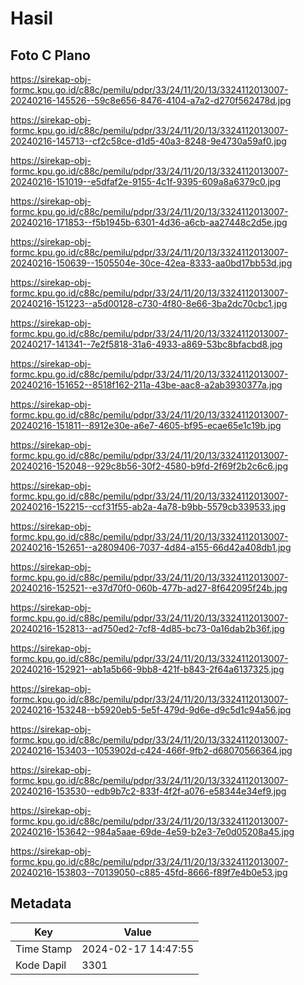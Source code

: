 # Hasil

## Foto C Plano

https://sirekap-obj-formc.kpu.go.id/c88c/pemilu/pdpr/33/24/11/20/13/3324112013007-20240216-145526--59c8e656-8476-4104-a7a2-d270f562478d.jpg

https://sirekap-obj-formc.kpu.go.id/c88c/pemilu/pdpr/33/24/11/20/13/3324112013007-20240216-145713--cf2c58ce-d1d5-40a3-8248-9e4730a59af0.jpg

https://sirekap-obj-formc.kpu.go.id/c88c/pemilu/pdpr/33/24/11/20/13/3324112013007-20240216-151019--e5dfaf2e-9155-4c1f-9395-609a8a6379c0.jpg

https://sirekap-obj-formc.kpu.go.id/c88c/pemilu/pdpr/33/24/11/20/13/3324112013007-20240216-171853--f5b1945b-6301-4d36-a6cb-aa27448c2d5e.jpg

https://sirekap-obj-formc.kpu.go.id/c88c/pemilu/pdpr/33/24/11/20/13/3324112013007-20240216-150639--1505504e-30ce-42ea-8333-aa0bd17bb53d.jpg

https://sirekap-obj-formc.kpu.go.id/c88c/pemilu/pdpr/33/24/11/20/13/3324112013007-20240216-151223--a5d00128-c730-4f80-8e66-3ba2dc70cbc1.jpg

https://sirekap-obj-formc.kpu.go.id/c88c/pemilu/pdpr/33/24/11/20/13/3324112013007-20240217-141341--7e2f5818-31a6-4933-a869-53bc8bfacbd8.jpg

https://sirekap-obj-formc.kpu.go.id/c88c/pemilu/pdpr/33/24/11/20/13/3324112013007-20240216-151652--8518f162-211a-43be-aac8-a2ab3930377a.jpg

https://sirekap-obj-formc.kpu.go.id/c88c/pemilu/pdpr/33/24/11/20/13/3324112013007-20240216-151811--8912e30e-a6e7-4605-bf95-ecae65e1c19b.jpg

https://sirekap-obj-formc.kpu.go.id/c88c/pemilu/pdpr/33/24/11/20/13/3324112013007-20240216-152048--929c8b56-30f2-4580-b9fd-2f69f2b2c6c6.jpg

https://sirekap-obj-formc.kpu.go.id/c88c/pemilu/pdpr/33/24/11/20/13/3324112013007-20240216-152215--ccf31f55-ab2a-4a78-b9bb-5579cb339533.jpg

https://sirekap-obj-formc.kpu.go.id/c88c/pemilu/pdpr/33/24/11/20/13/3324112013007-20240216-152651--a2809406-7037-4d84-a155-66d42a408db1.jpg

https://sirekap-obj-formc.kpu.go.id/c88c/pemilu/pdpr/33/24/11/20/13/3324112013007-20240216-152521--e37d70f0-060b-477b-ad27-8f642095f24b.jpg

https://sirekap-obj-formc.kpu.go.id/c88c/pemilu/pdpr/33/24/11/20/13/3324112013007-20240216-152813--ad750ed2-7cf8-4d85-bc73-0a16dab2b36f.jpg

https://sirekap-obj-formc.kpu.go.id/c88c/pemilu/pdpr/33/24/11/20/13/3324112013007-20240216-152921--ab1a5b66-9bb8-421f-b843-2f64a6137325.jpg

https://sirekap-obj-formc.kpu.go.id/c88c/pemilu/pdpr/33/24/11/20/13/3324112013007-20240216-153248--b5920eb5-5e5f-479d-9d6e-d9c5d1c94a56.jpg

https://sirekap-obj-formc.kpu.go.id/c88c/pemilu/pdpr/33/24/11/20/13/3324112013007-20240216-153403--1053902d-c424-466f-9fb2-d68070566364.jpg

https://sirekap-obj-formc.kpu.go.id/c88c/pemilu/pdpr/33/24/11/20/13/3324112013007-20240216-153530--edb9b7c2-833f-4f2f-a076-e58344e34ef9.jpg

https://sirekap-obj-formc.kpu.go.id/c88c/pemilu/pdpr/33/24/11/20/13/3324112013007-20240216-153642--984a5aae-69de-4e59-b2e3-7e0d05208a45.jpg

https://sirekap-obj-formc.kpu.go.id/c88c/pemilu/pdpr/33/24/11/20/13/3324112013007-20240216-153803--70139050-c885-45fd-8666-f89f7e4b0e53.jpg


## Metadata

| Key        | Value               |
| ---------- | ------------------- |
| Time Stamp | 2024-02-17 14:47:55 |
| Kode Dapil | 3301                |



